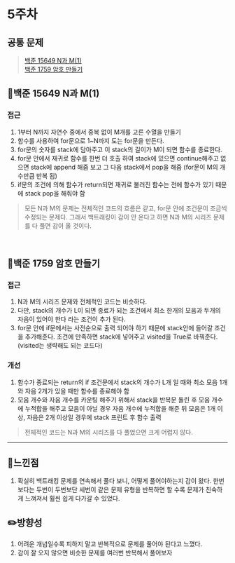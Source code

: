 # 5주차
## 공통 문제
> [백준 15649 N과 M(1)](https://www.acmicpc.net/problem/15649)<br>
[백준 1759 암호 만들기](https://www.acmicpc.net/problem/1759)

## **📖백준 15649 N과 M(1)**

### 접근
1. 1부터 N까지 자연수 중에서 중복 없이 M개를 고른 수열을 만들기
  1. 함수를 사용하여 for문으로 1~N까지 도는 for문을 만든다.
  2. for문의 숫자를 stack에 담아주고 이 stack의 길이가 M이 되면 함수를 종료한다.
  3. for문 안에서 재귀로 함수를 한번 더 호출 하여 stack에 있으면 continue해주고 없으면 stack에 append 해줌 보고 그 다음 stack에서 pop을 해줌 (for문이 M의 개수만큼 반복 됨)
  4. if문의 조건에 의해 함수가 return되면 재귀로 불러진 함수는 전에 함수가 있기 때문에 stack pop을 해줘야 함
> 모든 N과 M의 문제는 전체적인 코드의 흐름은 같고, for문 안에 조건문이 조금씩 수정되는 문제다. 그래서 백트래킹이 감이 안 온다고 하면 N과 M의 시리즈 문제를 다 풀면 감이 올 것이다.

<br>

## **📖백준 1759 암호 만들기**

### 접근
1. N과 M의 시리즈 문제와 전체적인 코드는 비슷하다.
2. 다만, stack의 개수가 L이 되면 종료가 되는 조건에서 최소 한개의 모음과 두개의 자음이 있어야 한다 라는 조건이 추가 된다.
3. for문 안에 if문에서는 사전순으로 출력 되어야 하기 때문에 stack안에 들어갈 조건을 추가해준다. 조건에 만족하면 stack에 넣어주고 visited을 True로 바꿔준다.(visited는 생략해도 되는 코드다)


### 개선
1. 함수가 종료되는 return의 if 조건문에서 stack의 개수가 L개 일 때와 최소 모음 1개와 자음 2개가 있을 때만 함수를 종료해야 함
2. 모음 개수와 자음 개수를 카운팅 해주기 위해서 stack을 반복문 돌린 후 모음 개수에 누적합을 해주고 모음이 아닐 경우 자음 개수에 누적합을 해준 뒤 모음은 1개 이상, 자음은 2개 이상일 경우에 stack 프린트 후 함수 출력
> 전체적인 코드는 N과 M의 시리즈를 다 풀었으면 크게 어렵지 않다.

<hr>

## 🌈느낀점
1. 확실히 백트래킹 문제를 연속해서 풀다 보니, 어떻게 풀어야하는지 감이 왔다. 한번 보다는 두번이 두번보단 세번이 같은 문제 유형을 반복하면 할 수록 문제가 친숙하게 느껴져서 훨씬 쉽게 다가갈 수 있었다.

## ✏️방향성
1. 어려운 개념일수록 피하지 말고 반복적으로 문제를 풀어야 된다고 느꼈다.
2. 감이 잘 오지 않으면 비슷한 문제를 여러번 반복해서 풀어보자



